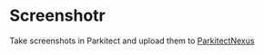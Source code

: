# Screenshotr

Take screenshots in Parkitect and upload them to [ParkitectNexus](https://parkitectnexus.com)
